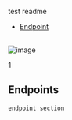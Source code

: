 test readme
- [Endpoint](#endpoints)

<img width="2" alt="Screenshot 2021-09-23 at 6 34 01 PM" src="https://user-images.githubusercontent.com/60310039/135845150-d9cff45b-522c-4a23-a1fe-759b5338cf2f.png">


![image](https://user-images.githubusercontent.com/60310039/135843381-06ce8ce0-6168-46df-adb4-800086bdfff0.png)

1

## Endpoints
    endpoint section
